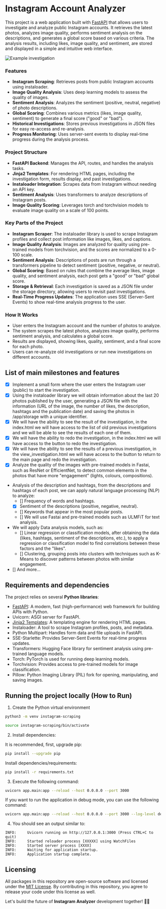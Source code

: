 # Instagram Account Analyzer

This project is a web application built with [FastAPI](https://fastapi.tiangolo.com/) that allows users to investigate and analyze public Instagram accounts. It retrieves the latest photos, analyzes image quality, performs sentiment analysis on the descriptions, and generates a global score based on various criteria. The analysis results, including likes, image quality, and sentiment, are stored and displayed in a simple and intuitive web interface.

![Example investigation](fcbarcelona-10-22-2024_12_38_PM.png)

### Features

- **Instagram Scraping**: Retrieves posts from public Instagram accounts using instaloader.
- **Image Quality Analysis**: Uses deep learning models to assess the quality of images.
- **Sentiment Analysis**: Analyzes the sentiment (positive, neutral, negative) of photo descriptions.
- **Global Scoring**: Combines various metrics (likes, image quality, sentiment) to generate a final score ("good" or "bad").
- **Historical Investigations**: Stores previous investigations in JSON files for easy re-access and re-analysis.
- **Progress Monitoring**: Uses server-sent events to display real-time progress during the analysis process.

### Project Structure
- **FastAPI Backend**: Manages the API, routes, and handles the analysis tasks.
- **Jinja2 Templates**: For rendering HTML pages, including the investigation form, results display, and past investigations.
- **Instaloader Integration**: Scrapes data from Instagram without needing an API key.
- **Sentiment Analysis**: Uses transformers to analyze descriptions of Instagram posts.
- **Image Quality Scoring**: Leverages torch and torchvision models to evaluate image quality on a scale of 100 points.

### Key Parts of the Project
- **Instagram Scraper**: The instaloader library is used to scrape Instagram profiles and collect post information like images, likes, and captions.
- **Image Quality Analysis**: Images are analyzed for quality using pre-trained models from torchvision, and the scores are normalized to a 0-100 scale.
- **Sentiment Analysis**: Descriptions of posts are run through a transformers pipeline to detect sentiment (positive, negative, or neutral).
- **Global Scoring**: Based on rules that combine the average likes, image quality, and sentiment analysis, each post gets a "good" or "bad" global score.
- **Storage & Retrieval**: Each investigation is saved as a JSON file under the storage directory, allowing users to revisit past investigations.
- **Real-Time Progress Updates**: The application uses SSE (Server-Sent Events) to show real-time analysis progress to the user.

### How It Works
- User enters the Instagram account and the number of photos to analyze.
- The system scrapes the latest photos, analyzes image quality, performs sentiment analysis, and calculates a global score.
- Results are displayed, showing likes, quality, sentiment, and a final score for each photo.
- Users can re-analyze old investigations or run new investigations on different accounts.

## List of main milestones and features

- [x] Implement a small form where the user enters the Instagram user (public) to start the investigation.
- [x] Using the instaloader library we will obtain information about the last 20 photos published by the user, generating a JSON file with the information (URL of the image, the number of likes, the description, hashtags and the publication date) and saving the photos in /app/storage with a unique identifier.
- [x] We will have the ability to see the result of the investigation, in the index.html we will have access to the list of old previous investigations and we will be able to see the results of each one of them.
- [x] We will have the ability to redo the investigation, in the index.html we will have access to the button to redo the investigation.
- [x] We will have the ability to see the results of a previous investigation, in the view_investigation.html we will have access to the button to return to the main page and redo the investigation.
- [x] Analyze the quality of the images with pre-trained models in Fastai, such as ResNet or EfficientNet, to detect common elements in the photos that have more "engagement" (lights, colours, compositions).
- Analysis of the description and hashtags, from the descriptions and hashtags of each post, we can apply natural language processing (NLP) to analyze:
    - [] Frequency of words and hashtags.
    - [x] Sentiment of the descriptions (positive, negative, neutral).
    - [] Keywords that appear in the most popular posts.
    - [] We will use Fastai and pre-trained models such as ULMFiT for text analysis.
- We will apply Data analysis models, such as:
    - [] Linear regression or classification models, after obtaining the data (likes, hashtags, sentiment of the descriptions, etc.), to apply a regression or classification model to find correlations between these factors and the "likes".
    - [] Clustering, grouping posts into clusters with techniques such as K-Means to discover patterns between photos with similar engagement.
- [] And more...

## Requirements and dependencies

The project relies on several **Python libraries**:

- [FastAPI](https://fastapi.tiangolo.com/): A modern, fast (high-performance) web framework for building APIs with Python.
- Uvicorn: ASGI server for FastAPI.
- [Jinja2 Templates](https://jinja.palletsprojects.com/en/3.0.x/): A templating engine for rendering HTML pages.
- Instaloader: A tool to scrape Instagram profiles, posts, and metadata.
- Python Multipart: Handles form data and file uploads in FastAPI.
- SSE-Starlette: Provides Server-Sent Events for real-time progress updates.
- Transformers: Hugging Face library for sentiment analysis using pre-trained language models.
- Torch: PyTorch is used for running deep learning models.
- Torchvision: Provides access to pre-trained models for image classification.
- Pillow: Python Imaging Library (PIL) fork for opening, manipulating, and saving images.

## Running the project locally (How to Run)

1. Create the Python virtual environment

```sh
python3 -m venv instagram-scraping
```

```sh
source instagram-scraping/bin/activate
```

2. Install dependencies:

It is recommended, first, upgrade pip:
```sh
pip install --upgrade pip
```

Install dependencies/requirements:
```sh
pip install -r requirements.txt
```

3. Execute the following command:

```sh
uvicorn app.main:app --reload --host 0.0.0.0 --port 3000
```

If you want to run the application in debug mode, you can use the following command:

```sh
uvicorn app.main:app --reload --host 0.0.0.0 --port 3000 --log-level debug
```

4. You should see an output similar to:

```
INFO:     Uvicorn running on http://127.0.0.1:3000 (Press CTRL+C to quit)
INFO:     Started reloader process [XXXXX] using WatchFiles
INFO:     Started server process [XXXX]
INFO:     Waiting for application startup.
INFO:     Application startup complete.
```

## Licensing

All packages in this repository are open-source software and licensed under the [MIT License](https://github.com/joakimvivas/marco-bot/blob/main/LICENSE). By contributing in this repository, you agree to release your code under this license as well.

Let's build the future of **Instagram Analyzer** development together! 🤖🚀